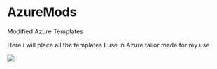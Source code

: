 # AzureMods
Modified Azure Templates

Here i will place all the templates I use in Azure tailor made for my use

<a href="https://portal.azure.com/#create/Microsoft.Template/uri/https%3A%2F%2Fgithub.com%2Fckotsidimos%2FAzureMods%2Fblob%2Fmaster%2F201-vmss-existing-vnet.json" target="_blank"><img src="http://azuredeploy.net/deploybutton.png"/></a>
